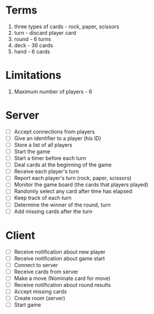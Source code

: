 # Terms

1. three types of cards - rock, paper, scissors
2. turn - discard player card
3. round - 6 turns
4. deck - 36 cards
5. hand - 6 cards

# Limitations

1. Maximum number of players - 6

# Server

- [ ] Accept connections from players
- [ ] Give an identifier to a player (his ID)
- [ ] Store a list of all players
- [ ] Start the game
- [ ] Start a timer before each turn
- [ ] Deal cards at the beginning of the game
- [ ] Receive each player's turn
- [ ] Report each player's turn (rock, paper, scissors)
- [ ] Monitor the game board (the cards that players played)
- [ ] Randomly select any card after time has elapsed
- [ ] Keep track of each turn
- [ ] Determine the winner of the round, turn
- [ ] Add missing cards after the turn

# Client

- [ ] Receive notification about new player
- [ ] Receive notification about game start
- [ ] Connect to server
- [ ] Receive cards from server
- [ ] Make a move (Nominate card for move)
- [ ] Receive notification about round results
- [ ] Accept missing cards
- [ ] Create room (server)
- [ ] Start game
